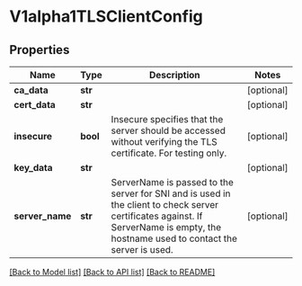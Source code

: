 # V1alpha1TLSClientConfig

## Properties
Name | Type | Description | Notes
------------ | ------------- | ------------- | -------------
**ca_data** | **str** |  | [optional] 
**cert_data** | **str** |  | [optional] 
**insecure** | **bool** | Insecure specifies that the server should be accessed without verifying the TLS certificate. For testing only. | [optional] 
**key_data** | **str** |  | [optional] 
**server_name** | **str** | ServerName is passed to the server for SNI and is used in the client to check server certificates against. If ServerName is empty, the hostname used to contact the server is used. | [optional] 

[[Back to Model list]](../README.md#documentation-for-models) [[Back to API list]](../README.md#documentation-for-api-endpoints) [[Back to README]](../README.md)


